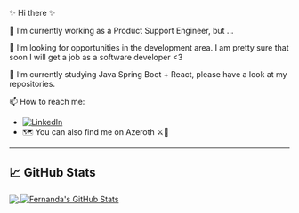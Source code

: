 ✨ Hi there ✨ 

 🔭 I’m currently working as a Product Support Engineer, but ...
 
 👯 I’m looking for opportunities in the development area. I am pretty sure that soon I will get a job as a software developer <3 
 
 🌱 I’m currently studying Java Spring Boot + React, please have a look at my repositories.

 📫 How to reach me: 
- [![LinkedIn](https://img.shields.io/badge/-LinkedIn-0077B5?style=for-the-badge&logo=LinkedIn&logoColor=white)](https://www.linkedin.com/in/fernanda-broch/)
- 🗺️ You can also find me on Azeroth ⚔️🦉

<!-- Icons -->
[2.2]: https://raw.githubusercontent.com/FernandaBroch/FernandaBroch/master/linkedin.svg (LinkedIn icon without padding)

<!-- Links to your social media accounts -->

[2]: https://www.linkedin.com/in/fernanda-broch/

---

## &#x1f4c8; GitHub Stats

<a href="https://github.com/FernandaBroch/FernandaBroch">
  <img align="center" src="https://github-readme-stats.vercel.app/api/top-langs/?username=FernandaBroch&hide=html,css&title_color=ffffff&text_color=c9cacc&icon_color=E43F54&bg_color=162447" />
</a>

<a href="https://github.com/FernandaBroch/FernandaBroch">
  <img align="center" src="https://github-readme-stats.vercel.app/api?username=FernandaBroch&show_icons=true&line_height=27&count_private=true&title_color=ffffff&text_color=c9cacc&icon_color=e43f54&bg_color=162447" alt="Fernanda's GitHub Stats" />
</a>
